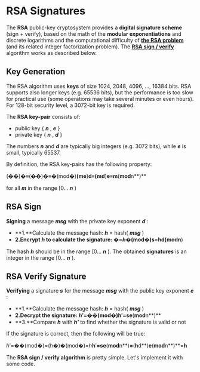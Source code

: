 # RSA Signatures

The **RSA** public-key cryptosystem provides a **digital signature scheme** (sign + verify), based on the math of the **modular exponentiations** and discrete logarithms and the computational difficulty of [**the RSA problem**](https://en.wikipedia.org/wiki/RSA_problem) (and its related integer factorization problem). The [**RSA sign / verify**](https://en.wikipedia.org/wiki/RSA_(cryptosystem)#Signing_messages) algorithm works as described below.

## Key Generation[](https://cryptobook.nakov.com/digital-signatures/rsa-signatures#key-generation)

The RSA algorithm uses **keys** of size 1024, 2048, 4096, ..., 16384 bits. RSA supports also longer keys (e.g. 65536 bits), but the performance is too slow for practical use (some operations may take several minutes or even hours). For 128-bit security level, a 3072-bit key is required.

The **RSA key-pair** consists of:

* public key { ***n*** ,  ***e*** }
* private key { ***n*** ,  ***d*** }

The numbers ***n*** and ***d*** are typically big integers (e.g. 3072 bits), while ***e*** is small, typically 65537.

By definition, the RSA key-pairs has the following property:

(��)�≡(��)�≡�(mod�)**(**m**e**)**d**≡**(**m**d**)**e**≡**m**(**mod**n**)**

 for all ***m*** in the range [0... ***n*** )

## RSA Sign[](https://cryptobook.nakov.com/digital-signatures/rsa-signatures#rsa-sign)

**Signing** a message ***msg*** with the private key exponent  ***d*** :

* **1.**Calculate the message hash: ***h*** = hash( ***msg*** )
* **2.**Encrypt ***h*** to calculate the signature: �=ℎ�(mod�)**s**=**h**d**(**mod**n**)

The hash ***h*** should be in the range [0... ***n*** ). The obtained **signature*****s*** is an integer in the range [0... ***n*** ).

## RSA Verify Signature[](https://cryptobook.nakov.com/digital-signatures/rsa-signatures#rsa-verify-signature)

**Verifying** a signature ***s*** for the message ***msg*** with the public key exponent  ***e*** :

* **1.**Calculate the message hash: ***h*** = hash( ***msg*** )
* **2.**Decrypt the signature: ℎ′=��(mod�)**h**′**=**s**e**(**mod**n**)**
* **3.**Compare ***h*** with ***h'*** to find whether the signature is valid or not

If the signature is correct, then the following will be true:

ℎ′=��(mod�)=(ℎ�)�(mod�)=ℎ**h**′**=**s**e**(**mod**n**)**=**(**h**d**)**e**(**mod**n**)**=**h**


The **RSA sign / verify algorithm** is pretty simple. Let's implement it with some code.
